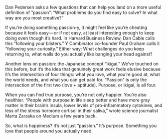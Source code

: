 Dan Pedersen asks a few questions that can help you land on a more useful definition of “passion”: “What problems do you find easy to solve? In what way are you most creative?”

If you’re doing something passion-y, it might feel like you’re cheating because it feels easy — or if not easy, at least interesting enough to keep doing even though it’s hard. In Harvard Business Review, Dan Cable calls this “following your blisters.” Y Combinator co-founder Paul Graham calls it “following your curiosity.” Either way: What challenges do you keep returning to, what walls do you actually like banging your head against?

Another lens on passion: the Japanese concept “ikigai.” We’ve touched on this before, but it’s the idea that genuinely great work feels elusive because it’s the intersection of four things: what you love, what you’re good at, what the world needs, and what you can get paid for. “Passion” is only the intersection of the first two (love + aptitude). Purpose, or ikigai, is all four.
 
When you can find true purpose, you’re not only happier. You’re also healthier. “People with purpose in life sleep better and have more gray matter in their brain’s insula, lower levels of pro-inflammatory cytokines, and less of the stress hormone cortisol in their saliva,” wrote science journalist Marta Zaraska on Medium a few years back.

So, what is happiness? It’s not just “passion.” It’s purpose. Something you love that people around you actually need.